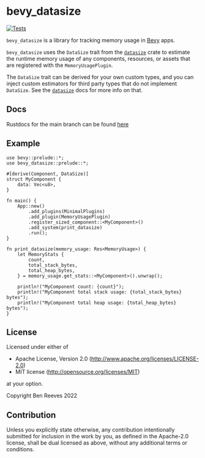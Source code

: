 # bevy_datasize

[![Tests](https://github.com/bgr360/bevy_datasize/actions/workflows/tests.yml/badge.svg)](https://github.com/bgr360/bevy_datasize/actions/workflows/tests.yml)

`bevy_datasize` is a library for tracking memory usage in
[Bevy](https://lib.rs/bevy) apps.

`bevy_datasize` uses the `DataSize` trait from the [`datasize`] crate to
estimate the runtime memory usage of any components, resources, or assets that
are registered with the `MemoryUsagePlugin`.

The `DataSize` trait can be derived for your own custom types, and you can
inject custom estimators for third party types that do not implement `DataSize`.
See the [`datasize`] docs for more info on that.

[`datasize`]: https://docs.rs/datasize

## Docs

Rustdocs for the main branch can be found
[here](https://bgr360.github.io/bevy_datasize/bevy_datasize/)

## Example

```rust,no_run
use bevy::prelude::*;
use bevy_datasize::prelude::*;

#[derive(Component, DataSize)]
struct MyComponent {
    data: Vec<u8>,
}

fn main() {
    App::new()
        .add_plugins(MinimalPlugins)
        .add_plugin(MemoryUsagePlugin)
        .register_sized_component::<MyComponent>()
        .add_system(print_datasize)
        .run();
}

fn print_datasize(memory_usage: Res<MemoryUsage>) {
    let MemoryStats {
        count,
        total_stack_bytes,
        total_heap_bytes,
    } = memory_usage.get_stats::<MyComponent>().unwrap();

    println!("MyComponent count: {count}");
    println!("MyComponent total stack usage: {total_stack_bytes} bytes");
    println!("MyComponent total heap usage: {total_heap_bytes} bytes");
}
```

## License

Licensed under either of

 * Apache License, Version 2.0
   (<http://www.apache.org/licenses/LICENSE-2.0>)
 * MIT license
   (<http://opensource.org/licenses/MIT>)

at your option.

Copyright Ben Reeves 2022

[LICENSE-APACHE]: LICENSE-APACHE
[LICENSE-MIT]: LICENSE-MIT

## Contribution

Unless you explicitly state otherwise, any contribution intentionally submitted
for inclusion in the work by you, as defined in the Apache-2.0 license, shall be
dual licensed as above, without any additional terms or conditions.
